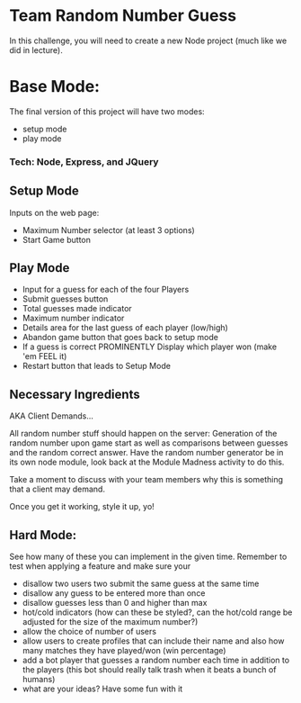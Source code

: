 Team Random Number Guess
=

In this challenge, you will need to create a new Node project (much like we did in lecture). 

Base Mode:
=

The final version of this project will have two modes:
 
- setup mode 
- play mode

### Tech: Node, Express, and JQuery

Setup Mode
-

Inputs on the web page: 

- Maximum Number selector (at least 3 options) 
- Start Game button

## Play Mode

- Input for a guess for each of the four Players
- Submit guesses button
- Total guesses made indicator
- Maximum number indicator
- Details area for the last guess of each player (low/high)
- Abandon game button that goes back to setup mode
- If a guess is correct PROMINENTLY Display which player won (make 'em FEEL it)
- Restart button that leads to Setup Mode

Necessary Ingredients
-

AKA Client Demands...

All random number stuff should happen on the server: Generation of the random number upon game start as well as comparisons between guesses and the random correct answer. Have the random number generator be in its own node module, look back at the Module Madness activity to do this. 

Take a moment to discuss with your team members why this is something that a client may demand.

Once you get it working, style it up, yo!

Hard Mode:
-

See how many of these you can implement in the given time. Remember to test when applying a feature and make sure your 

- disallow two users two submit the same guess at the same time
- disallow any guess to be entered more than once
- disallow guesses less than 0 and higher than max
- hot/cold indicators (how can these be styled?, can the hot/cold range be adjusted for the size of the maximum number?)
- allow the choice of number of users
- allow users to create profiles that can include their name and also how many matches they have played/won (win percentage)
- add a bot player that guesses a random number each time in addition to the players (this bot should really talk trash when it beats a bunch of humans)
- what are your ideas? Have some fun with it
